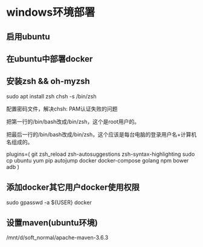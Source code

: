 # windows环境部署

## 启用ubuntu

## 在ubuntu中部署docker


## 安装zsh && oh-myzsh

sudo apt install zsh
chsh -s /bin/zsh

配置密码文件，解决chsh: PAM认证失败的问题

把第一行的/bin/bash改成/bin/zsh，这个是root用户的。

把最后一行的/bin/bash改成/bin/zsh，这个应该是每台电脑的登录用户名+计算机名组成的。




plugins=(
  git
  zsh_reload
  zsh-autosuggestions
  zsh-syntax-highlighting
  sudo
  cp
  ubuntu
  yum
  pip
  autojump
  docker
  docker-compose
  golang
  npm
  bower
  adb
)

## 添加docker其它用户docker使用权限

sudo gpasswd -a ${USER} docker

## 设置maven(ubuntu环境)

/mnt/d/soft_normal/apache-maven-3.6.3
